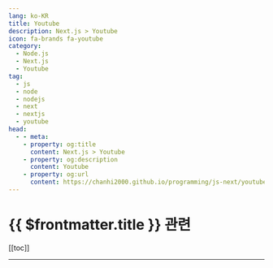 ```yaml
---
lang: ko-KR
title: Youtube
description: Next.js > Youtube
icon: fa-brands fa-youtube
category: 
  - Node.js
  - Next.js
  - Youtube
tag: 
  - js
  - node
  - nodejs
  - next
  - nextjs
  - youtube
head:
  - - meta:
    - property: og:title
      content: Next.js > Youtube
    - property: og:description
      content: Youtube
    - property: og:url
      content: https://chanhi2000.github.io/programming/js-next/youtube.html
---
```


# {{ $frontmatter.title }} 관련

[[toc]]

---

<MyYouTubeItems jsonName="yu-academind" /><!-- Academind -->
<MyYouTubeItems jsonName="yu-BecodemyOfficial" /><!-- Becodemy -->
<MyYouTubeItems jsonName="yu-CoderOne" /><!-- CoderOne -->
<MyYouTubeItems jsonName="yu-DaveGrayTeachesCode" /><!-- Dave Gray -->
<MyYouTubeItems jsonName="yu-hobbyMett" /><!-- 코딩하는오후 -->
<MyYouTubeItems jsonName="yu-KenuHeo" /><!-- Kenu Heo -->
<MyYouTubeItems jsonName="yu-eddiejaoude" /><!-- Eddie Jaoude -->
<MyYouTubeItems jsonName="yu-codewithlari" /><!-- code with lari -->
<MyYouTubeItems jsonName="yu-webprodigies" /><!-- Web Prodigies -->
<MyYouTubeItems jsonName="yu-CodewithSloba" /><!-- Code with Sloba -->
<MyYouTubeItems jsonName="yu-WebChainDev" /><!-- WebChain Dev -->
<MyYouTubeItems jsonName="yu-MaxProgramming" /><!-- Max Programming -->
<MyYouTubeItems jsonName="yu-log_the_summer" /><!-- 써머 log the summer -->
<MyYouTubeItems jsonName="yu-LamaDev" /><!-- Lama Dev -->
<MyYouTubeItems jsonName="yu-jeonghwan_kim" /><!-- 김정환 -->
<MyYouTubeItems jsonName="yu-developedbyed" /><!-- developedbyed -->
<MyYouTubeItems jsonName="yu-Codevolution" /><!-- Codevolution -->
<MyYouTubeItems jsonName="yu-ProgrammerZamanNow" /><!-- Programmer Zaman Now -->
<MyYouTubeItems jsonName="yu-JollyCoding" /><!-- Jolly Coding -->
<MyYouTubeItems jsonName="yu-leerob" /><!-- Lee Robinson -->
<MyYouTubeItems jsonName="yu-ByteGrad" /><!-- ByteGrad -->
<MyYouTubeItems jsonName="yu-VetrivelRavi" /><!-- Vetrivel Ravi -->
<MyYouTubeItems jsonName="yu-webdecoded" /><!-- webdecoded -->
<MyYouTubeItems jsonName="yu-Delba" /><!-- Delba -->
<MyYouTubeItems jsonName="yu-codewithkliton" /><!-- Code with Kliton -->
<MyYouTubeItems jsonName="yu-danielbark" /><!-- Daniel Bark -->
<MyYouTubeItems jsonName="yu-reactproject" /><!-- React & Next js Projects with Sahand -->
<MyYouTubeItems jsonName="yu-coderyan" /><!-- Code Ryan -->
<MyYouTubeItems jsonName="yu-frontendzonedotcom" /><!-- frontendzone -->
<MyYouTubeItems jsonName="yu-DailyTuition" /><!-- Daily Tuition -->
<MyYouTubeItems jsonName="yu-HiteshChoudharydotcom" /><!-- Hitesh Choudhary -->
<MyYouTubeItems jsonName="yu-sangammukherjee" /><!-- Sangam Mukherjee -->
<MyYouTubeItems jsonName="yu-brianmmdev" /><!-- Brian Morrison -->
<MyYouTubeItems jsonName="yu-idoevergreenx" /><!-- Ido Evergreen -->
<MyYouTubeItems jsonName="yu-DanielBergholz" /><!-- Daniel Bergholz -->
<MyYouTubeItems jsonName="yu-codingwithroby" /><!-- Eric Roby -->

<TagLinks />